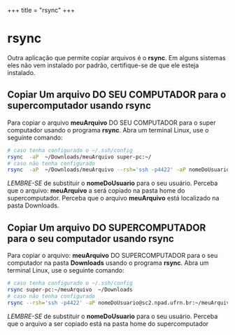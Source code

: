 +++
title = "rsync"
+++
# rsync

Outra aplicação que permite copiar arquivos é o **rsync**. Em alguns sistemas eles
não vem instalado por padrão, certifique-se de que ele esteja instalado.

## Copiar Um arquivo DO SEU COMPUTADOR para o supercomputador usando rsync

Para copiar o arquivo **meuArquivo** DO SEU COMPUTADOR para o super computador usando o programa **rsync**. Abra um terminal Linux, use o seguinte comando:

```bash
# caso tenha configurado o ~/.ssh/config 
rsync  -aP  ~/Downloads/meuArquivo super-pc:~/
# caso não tenha configurado 
rsync  -aP  ~/Downloads/meuArquivo --rsh='ssh -p4422' -aP nomeDoUsuario@sc2.npad.ufrn.br:~/
```

*LEMBRE-SE* de substituir o **nomeDoUsuario** para o seu usuário. Perceba que o arquivo: **meuArquivo** a será copiado na pasta home do supercomputador. Perceba que  o arquivo **meuArquivo** está localizado na pasta Downloads.

## Copiar Um arquivo DO SUPERCOMPUTADOR para o seu computador usando rsync

Para copiar o arquivo: **meuArquivo** DO SUPERCOMPUTADOR para o seu computador na pasta **Downloads** usando o programa **rsync**. Abra um terminal Linux, use o seguinte comando:

```bash
# caso tenha configurado o ~/.ssh/config 
rsync super-pc:~/meuArquivo  ~/Downloads
# caso não tenha configurado 
rsync --rsh='ssh -p4422' -aP nomeDoUsuario@sc2.npad.ufrn.br:~/meuArquivo  ~/Downloads
```

*LEMBRE-SE* de substituir o **nomeDoUsuario** para o seu usuário. Perceba que o arquivo a ser copiado está na pasta home do supercomputador
